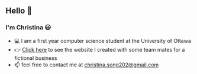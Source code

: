 ## Hello :wave:

### I'm Christina :smiley:

* :computer: I am a first year computer science student at the University of Ottawa
* :point_right: [Click here](https://nudge-inc.github.io/) to see the website I created with some team mates for a fictional business
* :mailbox: feel free to contact me at christina.song202@gmail.com
